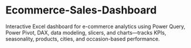 # Ecommerce-Sales-Dashboard
Interactive Excel dashboard for e-commerce analytics using Power Query, Power Pivot, DAX, data modeling, slicers, and charts—tracks KPIs, seasonality, products, cities, and occasion-based performance.
